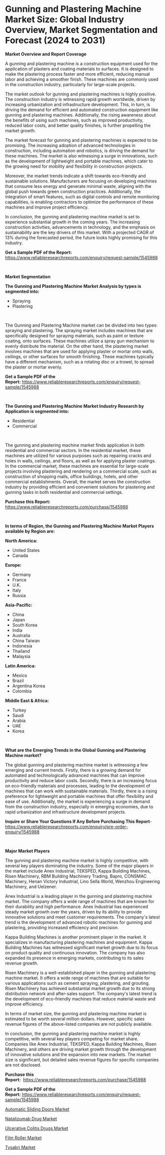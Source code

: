 <p><h1>Gunning and Plastering Machine Market Size: Global Industry Overview, Market Segmentation and Forecast (2024 to 2031)</h1></p><p><strong>Market Overview and Report Coverage</strong></p>
<p><p>A gunning and plastering machine is a construction equipment used for the application of plasters and coating materials to surfaces. It is designed to make the plastering process faster and more efficient, reducing manual labor and achieving a smoother finish. These machines are commonly used in the construction industry, particularly for large-scale projects.</p><p>The market outlook for gunning and plastering machines is highly positive. The construction industry is witnessing rapid growth worldwide, driven by increasing urbanization and infrastructure development. This, in turn, is driving the demand for efficient and automated construction equipment like gunning and plastering machines. Additionally, the rising awareness about the benefits of using such machines, such as improved productivity, reduced labor costs, and better quality finishes, is further propelling the market growth.</p><p>The market forecast for gunning and plastering machines is expected to be promising. The increasing adoption of advanced technologies in construction, including automation and robotics, is driving the demand for these machines. The market is also witnessing a surge in innovations, such as the development of lightweight and portable machines, which cater to the growing need for mobility and flexibility in construction projects.</p><p>Moreover, the market trends indicate a shift towards eco-friendly and sustainable solutions. Manufacturers are focusing on developing machines that consume less energy and generate minimal waste, aligning with the global push towards green construction practices. Additionally, the integration of smart features, such as digital controls and remote monitoring capabilities, is enabling contractors to optimize the performance of these machines and improve project efficiency.</p><p>In conclusion, the gunning and plastering machine market is set to experience substantial growth in the coming years. The increasing construction activities, advancements in technology, and the emphasis on sustainability are the key drivers of this market. With a projected CAGR of 13% during the forecasted period, the future looks highly promising for this industry.</p></p>
<p><strong>Get a Sample PDF of the Report:</strong> <a href="https://www.reliableresearchreports.com/enquiry/request-sample/1545988">https://www.reliableresearchreports.com/enquiry/request-sample/1545988</a></p>
<p>&nbsp;</p>
<p><strong>Market Segmentation</strong></p>
<p><strong>The Gunning and Plastering Machine Market Analysis by types is segmented into:</strong></p>
<p><ul><li>Spraying</li><li>Plastering</li></ul></p>
<p>&nbsp;</p>
<p><p>The Gunning and Plastering Machine market can be divided into two types: spraying and plastering. The spraying market includes machines that are specifically designed for spraying materials, such as paint or texture coating, onto surfaces. These machines utilize a spray gun mechanism to evenly distribute the material. On the other hand, the plastering market involves machines that are used for applying plaster or mortar onto walls, ceilings, or other surfaces for smooth finishing. These machines typically have a different mechanism, such as a rotating disc or a trowel, to spread the plaster or mortar evenly.</p></p>
<p><strong>Get a Sample PDF of the Report:</strong>&nbsp;<a href="https://www.reliableresearchreports.com/enquiry/request-sample/1545988">https://www.reliableresearchreports.com/enquiry/request-sample/1545988</a></p>
<p>&nbsp;</p>
<p><strong>The Gunning and Plastering Machine Market Industry Research by Application is segmented into:</strong></p>
<p><ul><li>Residential</li><li>Commercial</li></ul></p>
<p>&nbsp;</p>
<p><p>The gunning and plastering machine market finds application in both residential and commercial sectors. In the residential market, these machines are utilized for various purposes such as repairing cracks and holes in walls, ceilings, and floors, as well as for applying plaster coatings. In the commercial market, these machines are essential for large-scale projects involving plastering and rendering on a commercial scale, such as construction of shopping malls, office buildings, hotels, and other commercial establishments. Overall, the market serves the construction industry by providing efficient and convenient solutions for plastering and gunning tasks in both residential and commercial settings.</p></p>
<p><strong>Purchase this Report:</strong>&nbsp; <a href="https://www.reliableresearchreports.com/purchase/1545988">https://www.reliableresearchreports.com/purchase/1545988</a></p>
<p>&nbsp;</p>
<p><strong>In terms of Region, the Gunning and Plastering Machine Market Players available by Region are:</strong></p>
<p>
    <p> <strong> North America: </strong>
        <ul>
            <li>United States</li>
            <li>Canada</li>
        </ul>
        </p> 
    <p> <strong> Europe: </strong>
        <ul>
            <li>Germany</li>
            <li>France</li>
            <li>U.K.</li>
            <li>Italy</li>
            <li>Russia</li>
        </ul>
        </p> 
    <p> <strong> Asia-Pacific: </strong>
        <ul>
            <li>China</li>
            <li>Japan</li>
            <li>South Korea</li>
            <li>India</li>
            <li>Australia</li>
            <li>China Taiwan</li>
            <li>Indonesia</li>
            <li>Thailand</li>
            <li>Malaysia</li>
        </ul>
        </p> 
    <p> <strong> Latin America: </strong>
        <ul>
            <li>Mexico</li>
            <li>Brazil</li>
            <li>Argentina Korea</li>
            <li>Colombia</li>
        </ul>
        </p> 
    <p> <strong> Middle East & Africa: </strong>
        <ul>
            <li>Turkey</li>
            <li>Saudi</li>
            <li>Arabia</li>
            <li>UAE</li>
            <li>Korea</li>
        </ul>
    </p>
    </p>
<p>&nbsp;</p>
<p><strong>What are the Emerging Trends in the Global Gunning and Plastering Machine market?</strong></p>
<p><p>The global gunning and plastering machine market is witnessing a few emerging and current trends. Firstly, there is a growing demand for automated and technologically advanced machines that can improve productivity and reduce labor costs. Secondly, there is an increasing focus on eco-friendly materials and processes, leading to the development of machines that can work with sustainable materials. Thirdly, there is a rising preference for lightweight and portable machines that offer flexibility and ease of use. Additionally, the market is experiencing a surge in demand from the construction industry, especially in emerging economies, due to rapid urbanization and infrastructure development projects.</p></p>
<p><strong>Inquire or Share Your Questions If Any Before Purchasing This Report</strong>- <a href="https://www.reliableresearchreports.com/enquiry/pre-order-enquiry/1545988">https://www.reliableresearchreports.com/enquiry/pre-order-enquiry/1545988</a></p>
<p>&nbsp;</p>
<p><strong>Major Market Players</strong></p>
<p><p>The gunning and plastering machine market is highly competitive, with several key players dominating the industry. Some of the major players in the market include Anex Industrial, TEKSPED, Kappa Building Machines, Risen Machinery, RBM Building Machinery Trading, Bapro, CONSMAC Machinery, Henan Victory Industrial, Lino Sella World, Wenzhou Engineering Machinery, and Uelzener.</p><p>Anex Industrial is a leading player in the gunning and plastering machine market. The company offers a wide range of machines that are known for their durability and high performance. Anex Industrial has experienced steady market growth over the years, driven by its ability to provide innovative solutions and meet customer requirements. The company's latest trend is the development of advanced robotic machines for gunning and plastering, providing increased efficiency and precision.</p><p>Kappa Building Machines is another prominent player in the market. It specializes in manufacturing plastering machines and equipment. Kappa Building Machines has witnessed significant market growth due to its focus on product quality and continuous innovation. The company has also expanded its presence in emerging markets, contributing to its sales revenue growth.</p><p>Risen Machinery is a well-established player in the gunning and plastering machine market. It offers a wide range of machines that are suitable for various applications such as cement spraying, plastering, and grouting. Risen Machinery has achieved substantial market growth due to its strong distribution network and after-sales support. The company's latest trend is the development of eco-friendly machines that reduce material waste and improve efficiency.</p><p>In terms of market size, the gunning and plastering machine market is estimated to be worth several million dollars. However, specific sales revenue figures of the above-listed companies are not publicly available.</p><p>In conclusion, the gunning and plastering machine market is highly competitive, with several key players competing for market share. Companies like Anex Industrial, TEKSPED, Kappa Building Machines, Risen Machinery, and others are driving market growth through the development of innovative solutions and the expansion into new markets. The market size is significant, but detailed sales revenue figures for specific companies are not disclosed.</p></p>
<p><strong>Purchase this Report:</strong>&nbsp;&nbsp;<a href="https://www.reliableresearchreports.com/purchase/1545988">https://www.reliableresearchreports.com/purchase/1545988</a></p>
<p></p>
<p><strong>Get a Sample PDF of the Report:</strong>&nbsp;<a href="https://www.reliableresearchreports.com/enquiry/request-sample/1545988">https://www.reliableresearchreports.com/enquiry/request-sample/1545988</a></p>
<p><p><a href="https://github.com/Chiragrp23/Market-Research-Report-List-2/blob/main/automatic-sliding-doors-market.md">Automatic Sliding Doors Market</a></p><p><a href="https://medium.com/@juliemoreno2007/analyzing-natalizumab-drug-market-global-industry-perspective-and-forecast-2023-to-2030-9d16947ab47d">Natalizumab Drug Market</a></p><p><a href="https://medium.com/@juliemoreno2007/ulcerative-colitis-drugs-market-competitive-analysis-market-trends-and-forecast-to-2030-c308565bc336">Ulcerative Colitis Drugs Market</a></p><p><a href="https://github.com/Chiragrp24/Market-Research-Report-List-2/blob/main/film-roller-market.md">Film Roller Market</a></p><p><a href="https://medium.com/@juliemoreno2007/tysabri-market-exploring-market-share-market-trends-and-future-growth-703b99d2c8fa">Tysabri Market</a></p></p>